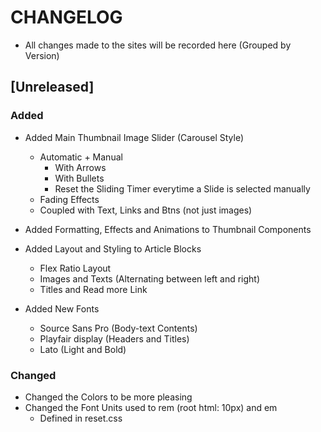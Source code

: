 # CHANGELOG

- All changes made to the sites will be recorded here (Grouped by Version)

## [Unreleased]

### Added

- Added Main Thumbnail Image Slider (Carousel Style)
  - Automatic + Manual
    - With Arrows
    - With Bullets
    - Reset the Sliding Timer everytime a Slide is selected manually
  - Fading Effects
  - Coupled with Text, Links and Btns (not just images)

- Added Formatting, Effects and Animations to Thumbnail Components

- Added Layout and Styling to Article Blocks
  - Flex Ratio Layout
  - Images and Texts (Alternating between left and right)
  - Titles and Read more Link

- Added New Fonts
  - Source Sans Pro (Body-text Contents)
  - Playfair display (Headers and Titles)
  - Lato (Light and Bold)

### Changed

- Changed the Colors to be more pleasing
- Changed the Font Units used to rem (root html: 10px) and em
  - Defined in reset.css
